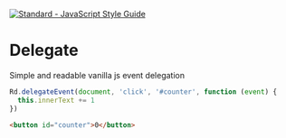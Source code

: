 [![Standard - JavaScript Style Guide](https://img.shields.io/badge/code_style-standard-brightgreen.svg)](https://standardjs.com)

# Delegate

Simple and readable vanilla js event delegation

```js
Rd.delegateEvent(document, 'click', '#counter', function (event) {
  this.innerText += 1
})
```

``` html
<button id="counter">0</button>
```
